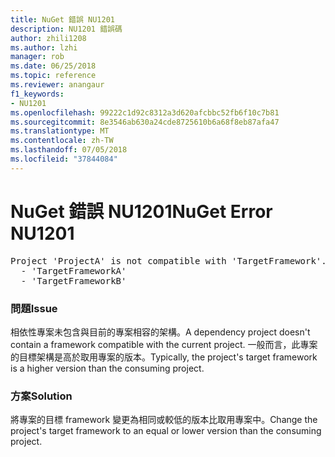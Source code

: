 ```yaml
---
title: NuGet 錯誤 NU1201
description: NU1201 錯誤碼
author: zhili1208
ms.author: lzhi
manager: rob
ms.date: 06/25/2018
ms.topic: reference
ms.reviewer: anangaur
f1_keywords:
- NU1201
ms.openlocfilehash: 99222c1d92c8312a3d620afcbbc52fb6f10c7b81
ms.sourcegitcommit: 8e3546ab630a24cde8725610b6a68f8eb87afa47
ms.translationtype: MT
ms.contentlocale: zh-TW
ms.lasthandoff: 07/05/2018
ms.locfileid: "37844084"
---
```

# <a name="nuget-error-nu1201"></a><span data-ttu-id="e0c0c-103">NuGet 錯誤 NU1201</span><span class="sxs-lookup"><span data-stu-id="e0c0c-103">NuGet Error NU1201</span></span>

<pre>Project 'ProjectA' is not compatible with 'TargetFramework'. Project 'ProjectA' supports:<br/>  - 'TargetFrameworkA'<br/>  - 'TargetFrameworkB'</pre>

### <a name="issue"></a><span data-ttu-id="e0c0c-104">問題</span><span class="sxs-lookup"><span data-stu-id="e0c0c-104">Issue</span></span>
<span data-ttu-id="e0c0c-105">相依性專案未包含與目前的專案相容的架構。</span><span class="sxs-lookup"><span data-stu-id="e0c0c-105">A dependency project doesn't contain a framework compatible with the current project.</span></span> <span data-ttu-id="e0c0c-106">一般而言，此專案的目標架構是高於取用專案的版本。</span><span class="sxs-lookup"><span data-stu-id="e0c0c-106">Typically, the project's target framework is a higher version than the consuming project.</span></span>

### <a name="solution"></a><span data-ttu-id="e0c0c-107">方案</span><span class="sxs-lookup"><span data-stu-id="e0c0c-107">Solution</span></span>
<span data-ttu-id="e0c0c-108">將專案的目標 framework 變更為相同或較低的版本比取用專案中。</span><span class="sxs-lookup"><span data-stu-id="e0c0c-108">Change the project's target framework to an equal or lower version than the consuming project.</span></span>

